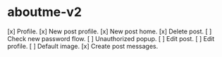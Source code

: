 # aboutme-v2

[x] Profile.
[x] New post profile.
[x] New post home.
[x] Delete post.
[ ] Check new password flow.
[ ] Unauthorized popup.
[ ] Edit post.
[ ] Edit profile.
[ ] Default image.
[x] Create post messages.

